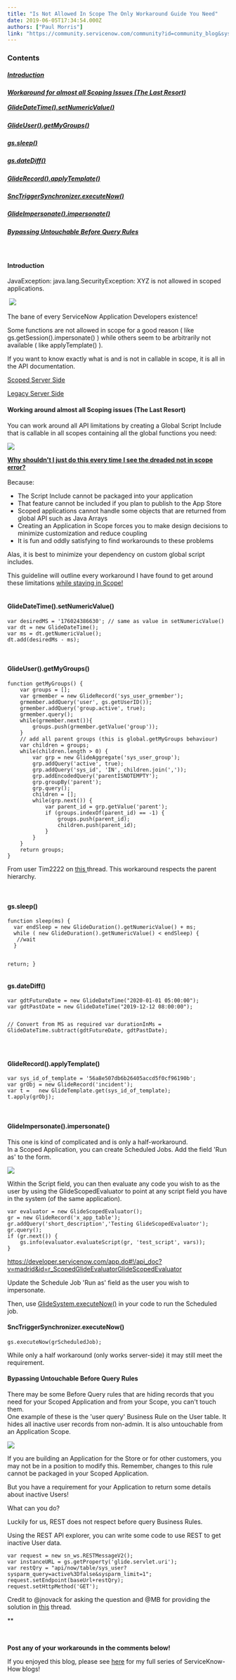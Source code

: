 ```yaml
---
title: "Is Not Allowed In Scope The Only Workaround Guide You Need"
date: 2019-06-05T17:34:54.000Z
authors: ["Paul Morris"]
link: "https://community.servicenow.com/community?id=community_blog&sys_id=72b0f06adb3d33801cd8a345ca96194d"
---
```

<h3>Contents</h3>
<h5><a href="#introduction" rel="nofollow">Introduction</a></h5>
<h5><a href="#globalworkaround" rel="nofollow">Workaround for almost all Scoping Issues (The Last Resort)<br /><br /></a><a href="#setnumericvalue" rel="nofollow">GlideDateTime().setNumericValue()</a></h5>
<h5><a href="#getmygroups" rel="nofollow">GlideUser().getMyGroups()</a></h5>
<h5><a href="#sleep" rel="nofollow">gs.sleep()</a></h5>
<h5><a href="#dateDiff" rel="nofollow">gs.dateDiff()</a></h5>
<h5><a href="#applyTemplate" rel="nofollow">GlideRecord().applyTemplate()</a></h5>
<h5><a href="#executenow" rel="nofollow">SncTriggerSynchronizer.executeNow()</a></h5>
<h5><a href="#impersonate" rel="nofollow">GlideImpersonate().impersonate()</a></h5>
<h5><a href="#b4query" rel="nofollow">Bypassing Untouchable Before Query Rules</a></h5>
<p> </p>
<h4><a name="introduction"></a>Introduction</h4>
<p>JavaException: java.lang.SecurityException: XYZ is not allowed in scoped applications.</p>
<p> <img src="https://community.servicenow.com/5697f82edb7173801cd8a345ca96195a.iix" /></p>
<p>The bane of every ServiceNow Application Developers existence!</p>
<p>Some functions are not allowed in scope for a good reason ( like gs.getSession().impersonate() ) while others seem to be arbitrarily not available ( like applyTemplate() ).</p>
<p>If you want to know exactly what is and is not in callable in scope, it is all in the API documentation.</p>
<p><a href="https://developer.servicenow.com/app.do#!/api_doc?v&#61;jakarta&amp;id&#61;no-namespace" rel="nofollow">Scoped Server Side</a></p>
<p><a href="https://developer.servicenow.com/app.do#!/api_doc?v&#61;jakarta&amp;id&#61;server_legacy" rel="nofollow">Legacy Server Side</a></p>
<p><a name="globalworkaround"></a></p>
<h4>Working around almost all Scoping issues (The Last Resort)</h4>
<p>You can work around all API limitations by creating a Global Script Include that is callable in all scopes containing all the global functions you need:</p>
<p><img src="https://community.servicenow.com/6e4b67afdbbd7f40feb1a851ca9619d8.iix" /></p>
<p><span style="text-decoration: underline;"><strong>Why shouldn&#39;t I just do this every time I see the dreaded not in scope error?</strong></span><br /><br />Because:</p>
<ul><li>The Script Include cannot be packaged into your application</li><li>That feature cannot be included if you plan to publish to the App Store</li><li>Scoped applications cannot handle some objects that are returned from global API such as Java Arrays</li><li>Creating an Application in Scope forces you to make design decisions to minimize customization and reduce coupling</li><li>It is fun and oddly satisfying to find workarounds to these problems</li></ul>
<p>Alas, it is best to minimize your dependency on custom global script includes.</p>
<p>This guideline will outline every workaround I have found to get around these limitations <span style="text-decoration: underline;">while staying in Scope!<br /><br /></span></p>
<p><a name="setnumericvalue"></a></p>
<h4>GlideDateTime().setNumericValue()</h4>
<pre class="language-javascript"><code>var desiredMS &#61; &#39;176024386630&#39;; // same as value in setNumericValue()
var dt &#61; new GlideDateTime();
var ms &#61; dt.getNumericValue();
dt.add(desiredMs - ms);</code></pre>
<p> </p>
<p><a name="getmygroups"></a></p>
<h4>GlideUser().getMyGroups()</h4>
<pre class="language-javascript"><code>function getMyGroups() {
	var groups &#61; [];
	var grmember &#61; new GlideRecord(&#39;sys_user_grmember&#39;);
	grmember.addQuery(&#39;user&#39;, gs.getUserID());
	grmember.addQuery(&#39;group.active&#39;, true);
	grmember.query();
	while(grmember.next()){
		groups.push(grmember.getValue(&#39;group&#39;));
	}
	// add all parent groups (this is global.getMyGroups behaviour)
	var children &#61; groups;
	while(children.length &gt; 0) {
		var grp &#61; new GlideAggregate(&#39;sys_user_group&#39;);
		grp.addQuery(&#39;active&#39;, true);
		grp.addQuery(&#39;sys_id&#39;, &#39;IN&#39;, children.join(&#39;,&#39;));
		grp.addEncodedQuery(&#39;parentISNOTEMPTY&#39;);
		grp.groupBy(&#39;parent&#39;);
		grp.query();
		children &#61; [];
		while(grp.next()) {
			var parent_id &#61; grp.getValue(&#39;parent&#39;);
			if (groups.indexOf(parent_id) &#61;&#61; -1) {
				groups.push(parent_id);
				children.push(parent_id);
			}
		}
	}
	return groups;
}</code></pre>
<p>From user Tim2222 on <a href="https://community.servicenow.com/community?id&#61;community_question&amp;sys_id&#61;308eac4cdbcb5304b2102926ca9619fd&amp;view_source&#61;searchResult" rel="nofollow">this </a>thread. This workaround respects the parent hierarchy.<br /><a name="sleep"></a></p>
<p> </p>
<h4>gs.sleep()</h4>
<pre class="language-javascript"><code>function sleep(ms) {
  var endSleep &#61; new GlideDuration().getNumericValue() &#43; ms;
  while ( new GlideDuration().getNumericValue() &lt; endSleep) {
   //wait 
  }

  return;
}</code></pre>
<p><a name="dateDiff"></a></p>
<h4>gs.dateDiff()</h4>
<pre class="language-javascript"><code>var gdtFutureDate &#61; new GlideDateTime(&#34;2020-01-01 05:00:00&#34;);
var gdtPastDate &#61; new GlideDateTime(&#34;2019-12-12 08:00:00&#34;); 

// Convert from MS as required
var durationInMs &#61; GlideDateTime.subtract(gdtFutureDate, gdtPastDate); 


</code></pre>
<p><a name="applyTemplate"></a></p>
<h4>GlideRecord().applyTemplate()</h4>
<pre class="language-javascript"><code>var sys_id_of_template &#61; &#39;56a8e507db6b26405accd5f0cf96190b&#39;;   
var grObj &#61; new GlideRecord(&#39;incident&#39;);   
var t &#61;   new GlideTemplate.get(sys_id_of_template);   
t.apply(grObj); </code></pre>
<p> </p>
<p><a name="impersonate"></a></p>
<h4>GlideImpersonate().impersonate()</h4>
<p>This one is kind of complicated and is only a half-workaround. <br />In a Scoped Application, you can create Scheduled Jobs. Add the field &#39;Run as&#39; to the form.</p>
<p><img src="https://community.servicenow.com/924038a2db3d33801cd8a345ca961923.iix" /></p>
<p>Within the Script field, you can then evaluate any code you wish to as the user by using the GlideScopedEvaluator to point at any script field you have in the system (of the same application).</p>
<pre class="language-javascript"><code>var evaluator &#61; new GlideScopedEvaluator(); 
gr &#61; new GlideRecord(&#39;x_app_table&#39;); 
gr.addQuery(&#39;short_description&#39;,&#39;Testing GlideScopedEvaluator&#39;); 
gr.query(); 
if (gr.next()) { 
    gs.info(evaluator.evaluateScript(gr, &#39;test_script&#39;, vars));
}</code></pre>
<p><a href="https://developer.servicenow.com/app.do#!/api_doc?v&#61;madrid&amp;id&#61;r_ScopedGlideEvaluatorGlideScopedEvaluator" rel="nofollow">https://developer.servicenow.com/app.do#!/api_doc?v&#61;madrid&amp;id&#61;r_ScopedGlideEvaluatorGlideScopedEvaluator</a></p>
<p>Update the Schedule Job &#39;Run as&#39; field as the user you wish to impersonate.</p>
<p>Then, use <a href="https://developer.servicenow.com/app.do#!/api_doc?v&#61;madrid&amp;id&#61;r_SGSYS-executeNow_GR" rel="nofollow">GlideSystem.executeNow()</a> in your code to run the Scheduled job.</p>
<p><a name="executenow"></a></p>
<h4>SncTriggerSynchronizer.executeNow()</h4>
<pre class="language-javascript"><code>gs.executeNow(grScheduledJob);</code></pre>
<p>While only a half workaround (only works server-side) it may still meet the requirement.</p>
<p><a name="b4query"></a></p>
<h4>Bypassing Untouchable Before Query Rules </h4>
<p>There may be some Before Query rules that are hiding records that you need for your Scoped Application and from your Scope, you can&#39;t touch them.<br />One example of these is the &#39;user query&#39; Business Rule on the User table. It hides all inactive user records from non-admin. It is also untouchable from an Application Scope.</p>
<p><img src="https://community.servicenow.com/fcc6bbf9db49cc1813b5fb24399619ff.iix" /></p>
<p>If you are building an Application for the Store or for other customers, you may not be in a position to modify this. Remember, changes to this rule cannot be packaged in your Scoped Application.</p>
<p>But you have a requirement for your Application to return some details about inactive Users!</p>
<p>What can you do?</p>
<p>Luckily for us, REST does not respect before query Business Rules.</p>
<p>Using the REST API explorer, you can write some code to use REST to get inactive User data.</p>
<pre class="language-javascript"><code>var request &#61; new sn_ws.RESTMessageV2();
var instanceURL &#61; gs.getProperty(&#39;glide.servlet.uri&#39;);
var restQry &#61; &#34;api/now/table/sys_user?sysparm_query&#61;active%3Dfalse&amp;sysparm_limit&#61;1&#34;;
request.setEndpoint(baseUrl&#43;restQry); 
request.setHttpMethod(&#39;GET&#39;);</code></pre>
<p>Credit to <sn-mention class="sn-mention" table="live_profile" sysid="da3196a5db981fc09c9ffb651f961999">&#64;jnovack</sn-mention> for asking the question and <sn-mention class="sn-mention" table="live_profile" sysid="cc8092e9db581fc09c9ffb651f96196b">&#64;MB</sn-mention> for providing the solution in <a href="https://community.servicenow.com/community?id&#61;community_question&amp;sys_id&#61;776a5025db0580d423f4a345ca961992" target="_blank" rel="noopener noreferrer nofollow">this</a> thread.</p>
<p>**</p>
<p> </p>
<p><strong>Post any of your workarounds in the comments below!</strong></p>
<p><a name="applyTemplate"></a></p>
<p>If you enjoyed this blog, please see <a href="https://community.servicenow.com/community?id&#61;community_blog&amp;sys_id&#61;12d41149db7b67805129a851ca961966" target="_blank" rel="noopener noreferrer nofollow">here</a> for my full series of ServiceKnow-How blogs!</p>